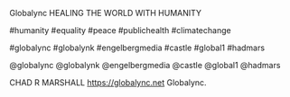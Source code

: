 Globalync
HEALING THE WORLD WITH HUMANITY

#humanity
#equality
#peace
#publichealth
#climatechange

#globalync
#globalynk
#engelbergmedia
#castle
#global1
#hadmars

@globalync
@globalynk
@engelbergmedia
@castle
@global1
@hadmars

CHAD R MARSHALL
https://globalync.net
Globalync.
